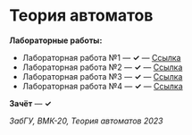 # Теория автоматов 

**Лабораторные работы:**
+ Лабораторная работа №1 — **✓** — [Ссылка](automata_theory/laboratory_1)
+ Лабораторная работа №2 — **✓** — [Ссылка](automata_theory/laboratory_2)
+ Лабораторная работа №3 — **✓** — [Ссылка](automata_theory/laboratory_3)
+ Лабораторная работа №4 — **✓** — [Ссылка](automata_theory/laboratory_4)

**Зачёт** — **✓**

*ЗабГУ, ВМК-20, Теория автоматов 2023*
